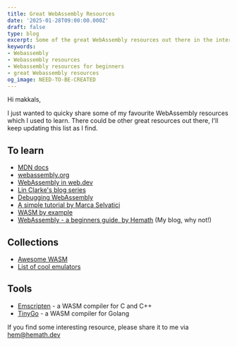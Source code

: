 ```yaml
---
title: Great WebAssembly Resources
date: '2025-01-28T09:00:00.000Z'
draft: false
type: blog
excerpt: Some of the great WebAssembly resources out there in the internet for free
keywords:
- Webassembly
- Webassembly resources
- Webassembly resources for beginners
- great Webassembly resources
og_image: NEED-TO-BE-CREATED
---
```


Hi makkals,

I just wanted to quicky share some of my favourite WebAssembly resources which I used to learn. There could be other great resources out there, I'll keep updating this list as I find.

## To learn
- [MDN docs](https://developer.mozilla.org/en-US/docs/WebAssembly)
- [webassembly.org](https://webassembly.org/)
- [WebAssembly in web.dev](https://web.dev/explore/webassembly)
- [Lin Clarke's blog series](https://hacks.mozilla.org/category/code-cartoons/a-cartoon-intro-to-webassembly/)
- [Debugging WebAssembly](https://developer.chrome.com/blog/wasm-debugging-2020)
- [A simple tutorial by Marca Selvatici](https://marcoselvatici.github.io/WASM_tutorial/)
- [WASM by example](https://wasmbyexample.dev/home.en-us.html)
- [WebAssembly - a beginners guide, by Hemath](https://hemath.dev/blog/webassembly/webassembly-a-beginners-guide/) (My blog, why not!)

## Collections
- [Awesome WASM](https://github.com/mbasso/awesome-wasm)
- [List of cool emulators](https://copy.sh/v86/)

## Tools
- [Emscripten](https://emscripten.org/) - a WASM compiler for C and C++
- [TinyGo](https://tinygo.org/) - a WASM compiler for Golang

If you find some interesting resource, please share it to me via [hem@hemath.dev](mailto:hem@hemath.dev)